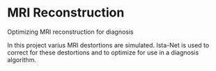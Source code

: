 # MRI Reconstruction
Optimizing MRI reconstruction for diagnosis 

In this project varius MRI destortions are simulated. 
Ista-Net is used to correct for these destortions and to optimize for use in a diagnosis algorithm.
